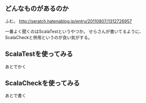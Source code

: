 

## どんなものがあるのか

ふむ。
http://seratch.hatenablog.jp/entry/20110807/1312726957

一番よく聞くのはScalaTestというやつか。
せらさんが書いてるように、ScalaCheckと併用というのが良い気がする。


## ScalaTestを使ってみる

あとでかく


## ScalaCheckを使ってみる

あとで書く
